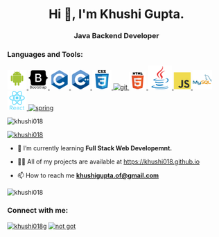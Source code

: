 <h1 align="center">Hi 👋, I'm Khushi Gupta.</h1>
<h3 align="center">Java Backend Developer</h3>
<!-- <div align="center">
 <img src="https://readme-typing-svg.herokuapp.com/?lines=Welcome+To+Profile;Full+Stack+Developer;Java+Backend+Developer;Web+Developer;Quick+learner;Self+Motivated;Problem+Solver;&color=teal&center=true" />
</div> -->

<!-- <img align="right" alt="Coding" width="400" src="https://user-images.githubusercontent.com/102204260/192700068-98ad5312-13c4-49ba-bc0a-d3de1fb9d5fb.gif"> -->
<h3 align="left">Languages and Tools:</h3>
<p align="left"> <a href="https://developer.android.com" target="_blank" rel="noreferrer"> <img src="https://raw.githubusercontent.com/devicons/devicon/master/icons/android/android-original-wordmark.svg" alt="android" width="45" height="45"/> </a> <a href="https://getbootstrap.com" target="_blank" rel="noreferrer"> <img src="https://raw.githubusercontent.com/devicons/devicon/master/icons/bootstrap/bootstrap-plain-wordmark.svg" alt="bootstrap" width="45" height="45"/> </a> <a href="https://www.cprogramming.com/" target="_blank" rel="noreferrer"> <img src="https://raw.githubusercontent.com/devicons/devicon/master/icons/c/c-original.svg" alt="c" width="45" height="45"/> </a> <a href="https://www.w3schools.com/cpp/" target="_blank" rel="noreferrer"> <img src="https://raw.githubusercontent.com/devicons/devicon/master/icons/cplusplus/cplusplus-original.svg" alt="cplusplus" width="45" height="45"/> </a> <a href="https://www.w3schools.com/css/" target="_blank" rel="noreferrer"> <img src="https://raw.githubusercontent.com/devicons/devicon/master/icons/css3/css3-original-wordmark.svg" alt="css3" width="45" height="45"/> </a> <a href="https://git-scm.com/" target="_blank" rel="noreferrer"> <img src="https://www.vectorlogo.zone/logos/git-scm/git-scm-icon.svg" alt="git" width="45" height="40"/> </a> <a href="https://www.w3.org/html/" target="_blank" rel="noreferrer"> <img src="https://raw.githubusercontent.com/devicons/devicon/master/icons/html5/html5-original-wordmark.svg" alt="html5" width="40" height="40"/> </a> <a href="https://www.java.com" target="_blank" rel="noreferrer"> <img src="https://raw.githubusercontent.com/devicons/devicon/master/icons/java/java-original.svg" alt="java" width="55" height="55"/> </a> <a href="https://developer.mozilla.org/en-US/docs/Web/JavaScript" target="_blank" rel="noreferrer"> <img src="https://raw.githubusercontent.com/devicons/devicon/master/icons/javascript/javascript-original.svg" alt="javascript" width="40" height="40"/> </a> <a href="https://www.mysql.com/" target="_blank" rel="noreferrer"> <img src="https://raw.githubusercontent.com/devicons/devicon/master/icons/mysql/mysql-original-wordmark.svg" alt="mysql" width="45" height="45"/> </a> <a href="https://reactjs.org/" target="_blank" rel="noreferrer"> <img src="https://raw.githubusercontent.com/devicons/devicon/master/icons/react/react-original-wordmark.svg" alt="react" width="45" height="45"/> </a> <a href="https://spring.io/" target="_blank" rel="noreferrer"> <img src="https://www.vectorlogo.zone/logos/springio/springio-icon.svg" alt="spring" width="45" height="45"/> </a> </p>

<p align="left"> <img src="https://komarev.com/ghpvc/?username=khushi018&label=Profile%20views&color=0e75b6&style=flat" alt="khushi018" /> </p>

<p align="left"> <a href="https://github.com/ryo-ma/github-profile-trophy"><img src="https://github-profile-trophy.vercel.app/?username=khushi018" alt="khushi018" /></a> </p>

<!-- <p align="left"> <a href="https://twitter.com/khushi018g" target="blank"><img src="https://img.shields.io/twitter/follow/khushi018g?logo=twitter&style=for-the-badge" alt="khushi018g" /></a> </p> -->

<!-- - 🔭 I’m currently working on **Currency Converter Program** -->

- 🌱 I’m currently learning **Full Stack Web Developemnt.**

- 👨‍💻  All of my projects are available at https://khushi018.github.io

<!-- - 💬 Ask me about **Programming etc.** -->

- 📫 How to reach me **khushigupta.of@gmail.com**

<!-- - 📄 Know about my experiences [{khushi}]({khushi}) -->

<!-- - ⚡ Fun fact **I am Funny** -->





<!-- <p><img align="left" src="https://github-readme-stats.vercel.app/api/top-langs?username=khushi018&show_icons=true&locale=en&layout=compact" alt="khushi018" /></p> -->

<!-- <p>&nbsp;<img align="center" src="https://github-readme-stats.vercel.app/api?username=khushi018&show_icons=true&locale=en" alt="khushi018" /></p> -->

<p><img align="center" src="https://github-readme-streak-stats.herokuapp.com/?user=khushi018&" alt="khushi018" /></p>


<h3 align="left">Connect with me:</h3>
<p align="left">
<a href="https://twitter.com/khushi018g" target="blank"><img align="center" src="https://raw.githubusercontent.com/rahuldkjain/github-profile-readme-generator/master/src/images/icons/Social/twitter.svg" alt="khushi018g" height="30" width="30" /></a>
<a href="https://www.linkedin.com/in/khushi-gupta-39b784225/" target="blank"><img align="center" src="https://raw.githubusercontent.com/rahuldkjain/github-profile-readme-generator/master/src/images/icons/Social/linked-in-alt.svg" alt="not got" height="30" width="40" /></a>
<!-- <a href="https://www.hackerrank.com/https://www.hackerrank.com/khushigupta18x" target="blank"><img align="center" src="https://raw.githubusercontent.com/rahuldkjain/github-profile-readme-generator/master/src/images/icons/Social/hackerrank.svg" alt="https://www.hackerrank.com/khushigupta18x" height="30" width="40" /></a> -->
</p>

